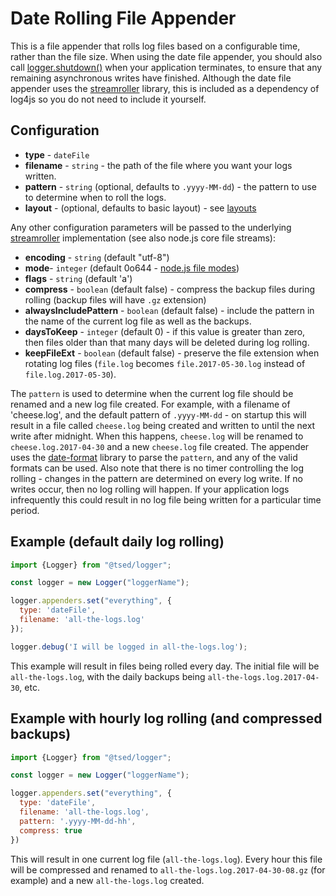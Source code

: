 # Date Rolling File Appender

This is a file appender that rolls log files based on a configurable time, rather than the file size. When using the date file appender, you should also call [logger.shutdown()](/getting-started.md) when your application terminates, to ensure that any remaining asynchronous writes have finished. Although the date file appender uses the [streamroller](https://github.com/nomiddlename/streamroller) library, this is included as a dependency of log4js so you do not need to include it yourself.

## Configuration

- **type** - `dateFile`
- **filename** - `string` - the path of the file where you want your logs written.
- **pattern** - `string` (optional, defaults to `.yyyy-MM-dd`) - the pattern to use to determine when to roll the logs.
- **layout** - (optional, defaults to basic layout) - see [layouts](layouts.md)

Any other configuration parameters will be passed to the underlying [streamroller](https://github.com/nomiddlename/streamroller) implementation (see also node.js core file streams):
- **encoding** - `string` (default "utf-8")
- **mode**- `integer` (default 0o644 - [node.js file modes](https://nodejs.org/dist/latest-v12.x/docs/api/fs.html#fs_file_modes))
- **flags** - `string` (default 'a')
- **compress** - `boolean` (default false) - compress the backup files during rolling (backup files will have `.gz` extension)
- **alwaysIncludePattern** - `boolean` (default false) - include the pattern in the name of the current log file as well as the backups.
- **daysToKeep** - `integer` (default 0) - if this value is greater than zero, then files older than that many days will be deleted during log rolling.
- **keepFileExt** - `boolean` (default false) - preserve the file extension when rotating log files (`file.log` becomes `file.2017-05-30.log` instead of `file.log.2017-05-30`).

The `pattern` is used to determine when the current log file should be renamed and a new log file created. For example, with a filename of 'cheese.log', and the default pattern of `.yyyy-MM-dd` - on startup this will result in a file called `cheese.log` being created and written to until the next write after midnight. When this happens, `cheese.log` will be renamed to `cheese.log.2017-04-30` and a new `cheese.log` file created. The appender uses the [date-format](https://github.com/nomiddlename/date-format) library to parse the `pattern`, and any of the valid formats can be used. Also note that there is no timer controlling the log rolling - changes in the pattern are determined on every log write. If no writes occur, then no log rolling will happen. If your application logs infrequently this could result in no log file being written for a particular time period.

## Example (default daily log rolling)

```javascript
import {Logger} from "@tsed/logger";

const logger = new Logger("loggerName");

logger.appenders.set("everything", {
  type: 'dateFile', 
  filename: 'all-the-logs.log' 
});

logger.debug('I will be logged in all-the-logs.log');
```

This example will result in files being rolled every day. The initial file will be `all-the-logs.log`, with the daily backups being `all-the-logs.log.2017-04-30`, etc.

## Example with hourly log rolling (and compressed backups)
```javascript
import {Logger} from "@tsed/logger";

const logger = new Logger("loggerName");

logger.appenders.set("everything", { 
  type: 'dateFile', 
  filename: 'all-the-logs.log', 
  pattern: '.yyyy-MM-dd-hh', 
  compress: true 
})
```
This will result in one current log file (`all-the-logs.log`). Every hour this file will be compressed and renamed to `all-the-logs.log.2017-04-30-08.gz` (for example) and a new `all-the-logs.log` created.

